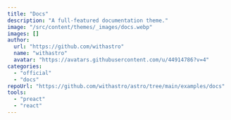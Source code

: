 ```yaml
---
title: "Docs"
description: "A full-featured documentation theme."
image: "/src/content/themes/_images/docs.webp"
images: []
author:
  url: "https://github.com/withastro"
  name: "withastro"
  avatar: "https://avatars.githubusercontent.com/u/44914786?v=4"
categories:
  - "official"
  - "docs"
repoUrl: "https://github.com/withastro/astro/tree/main/examples/docs"
tools:
  - "preact"
  - "react"
---
```

